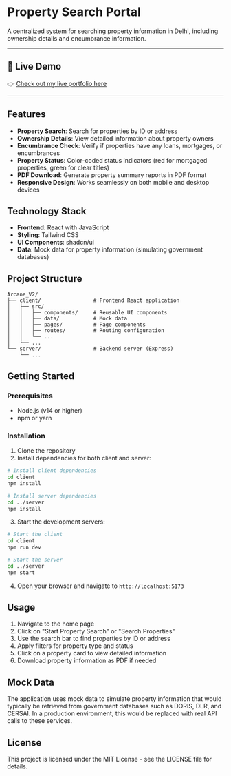 ﻿# Property Search Portal

A centralized system for searching property information in Delhi, including ownership details and encumbrance information.

---

## 🚀 Live Demo  
👉 [Check out my live portfolio here](https://arcane-v2-nine.vercel.app/)  

---


## Features

- **Property Search**: Search for properties by ID or address
- **Ownership Details**: View detailed information about property owners
- **Encumbrance Check**: Verify if properties have any loans, mortgages, or encumbrances
- **Property Status**: Color-coded status indicators (red for mortgaged properties, green for clear titles)
- **PDF Download**: Generate property summary reports in PDF format
- **Responsive Design**: Works seamlessly on both mobile and desktop devices

## Technology Stack

- **Frontend**: React with JavaScript
- **Styling**: Tailwind CSS
- **UI Components**: shadcn/ui
- **Data**: Mock data for property information (simulating government databases)

## Project Structure

```
Arcane_V2/
├── client/                 # Frontend React application
│   ├── src/
│   │   ├── components/     # Reusable UI components
│   │   ├── data/           # Mock data
│   │   ├── pages/          # Page components
│   │   ├── routes/         # Routing configuration
│   │   └── ...
│   └── ...
└── server/                 # Backend server (Express)
    └── ...
```

## Getting Started

### Prerequisites

- Node.js (v14 or higher)
- npm or yarn

### Installation

1. Clone the repository
2. Install dependencies for both client and server:

```bash
# Install client dependencies
cd client
npm install

# Install server dependencies
cd ../server
npm install
```

3. Start the development servers:

```bash
# Start the client
cd client
npm run dev

# Start the server
cd ../server
npm start
```

4. Open your browser and navigate to `http://localhost:5173`

## Usage

1. Navigate to the home page
2. Click on "Start Property Search" or "Search Properties"
3. Use the search bar to find properties by ID or address
4. Apply filters for property type and status
5. Click on a property card to view detailed information
6. Download property information as PDF if needed

## Mock Data

The application uses mock data to simulate property information that would typically be retrieved from government databases such as DORIS, DLR, and CERSAI. In a production environment, this would be replaced with real API calls to these services.

## License

This project is licensed under the MIT License - see the LICENSE file for details.


